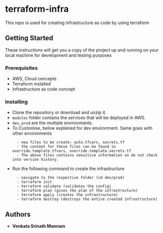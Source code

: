 # terraform-infra
This repo is used for creating infrastructure as code by using terraform

## Getting Started
These instructions will get you a copy of the project up and running on your local machine for development and testing purposes

### Prerequisites

* AWS, Cloud cencepts
* Terraform installed
* Infrastructure as code concept

### Installing

* Clone the repository or download and unzip it.
* `modules` folder contains the services that will be deployed in AWS.
* `dev`, `prod` are the multiple environments.
* To Customise, below explained for dev environment. Same goes with other environments
  ```
    - new files to be create: auto.tfvars, secrets.tf
    - the content for these files can be found in override.template.tfvars, override.template.secrets.tf
    - The above files contains sensitive information so do not check into version history.
  ```
* Run the following command to create the infrastructure
  ```
    - navigate to the respective folder (cd dev/prod)
    - terraform init
    - terraform validate (validates the config)
    - terraform plan (gives the plan of the infrastructure)
    - terraform apply (creates the infrastructure)
    - terraform destroy (destroys the entire created infrastructure)
  ```


## Authors

* **Venkata Srinath Mannam**